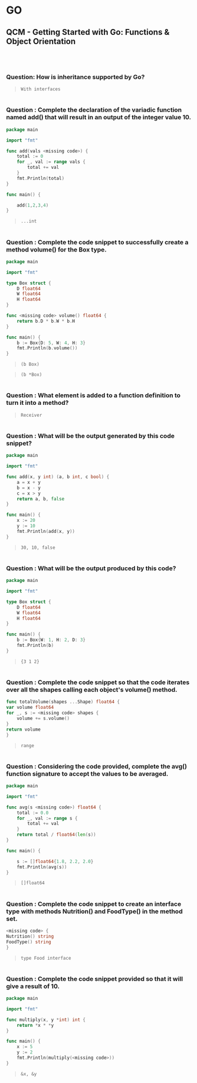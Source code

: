 # GO 

## QCM - Getting Started with Go: Functions & Object Orientation
<br>
<br>


### **Question**: How is inheritance supported by Go?

> `With interfaces`


#
### **Question** : Complete the declaration of the variadic function named add() that will result in an output of the integer value 10.

```go	
package main

import "fmt"

func add(vals <missing code>) {
    total := 0
    for _, val := range vals {
        total += val
    }
    fmt.Println(total)
}

func main() {

    add(1,2,3,4)
}
```

> `...int`


#
### **Question** : Complete the code snippet to successfully create a method volume() for the Box type.

```go	
package main

import "fmt"

type Box struct {
	D float64
	W float64
	H float64
}

func <missing code> volume() float64 {
	return b.D * b.W * b.H
}

func main() {
	b := Box{D: 5, W: 4, H: 3}
	fmt.Println(b.volume())	
}
```

> `(b Box)`

> `(b *Box)`


#
### **Question** : What element is added to a function definition to turn it into a method?

> `Receiver`


#
### **Question** : What will be the output generated by this code snippet?

```go
package main

import "fmt"

func add(x, y int) (a, b int, c bool) {
	a = x + y
	b = x - y
	c = x > y
	return a, b, false
}

func main() {
	x := 20
	y := 10
	fmt.Println(add(x, y))
}
```

> `30, 10, false`


#
### **Question** : What will be the output produced by this code?


```go
package main

import "fmt"

type Box struct {
	D float64
	W float64
	H float64
}

func main() {
	b := Box{W: 1, H: 2, D: 3}
	fmt.Println(b)
}
```

> `{3 1 2}`


#
### **Question** : Complete the code snippet so that the code iterates over all the shapes calling each object's volume() method.


```go 
func totalVolume(shapes ...Shape) float64 {
var volume float64
for _, s := <missing code> shapes {
	volume += s.volume()
}
return volume
}
```

> `range`


#
### **Question** : Considering the code provided, complete the avg() function signature to accept the values to be averaged.


```go
package main

import "fmt"

func avg(s <missing code>) float64 {
	total := 0.0
	for _, val := range s {
		total += val
	}
	return total / float64(len(s))
}

func main() {

	s := []float64{1.8, 2.2, 2.0}
	fmt.Println(avg(s))
}
```

> `[]float64`


#
### **Question** : Complete the code snippet to create an interface type with methods Nutrition() and FoodType() in the method set.


```go
<missing code> {
Nutrition() string
FoodType() string
}
```

> `type Food interface`


#
### **Question** : Complete the code snippet provided so that it will give a result of 10.


```go
package main

import "fmt"

func multiply(x, y *int) int {
	return *x * *y
}

func main() {
	x := 5
	y := 2
	fmt.Println(multiply(<missing code>))
}
```

> `&x, &y`

<br>